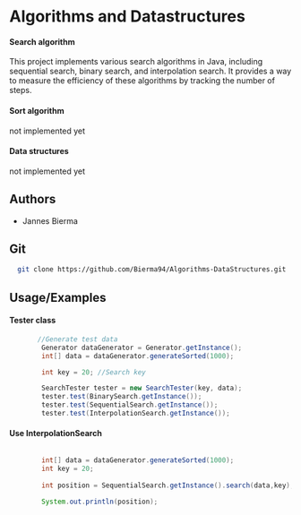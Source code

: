 
# Algorithms and Datastructures

#### Search algorithm
This project implements various search algorithms in Java, including sequential search, binary search, and interpolation search. It provides a way to measure the efficiency of these algorithms by tracking the number of steps.

#### Sort algorithm
not implemented yet

#### Data structures
not implemented yet



## Authors

- Jannes Bierma 



## Git

```bash
  git clone https://github.com/Bierma94/Algorithms-DataStructures.git
```



## Usage/Examples

#### Tester class

```java
       //Generate test data
        Generator dataGenerator = Generator.getInstance();
        int[] data = dataGenerator.generateSorted(1000);

        int key = 20; //Search key

        SearchTester tester = new SearchTester(key, data);
        tester.test(BinarySearch.getInstance());
        tester.test(SequentialSearch.getInstance());
        tester.test(InterpolationSearch.getInstance());
```
#### Use InterpolationSearch

```java

        int[] data = dataGenerator.generateSorted(1000);
        int key = 20;
        
        int position = SequentialSearch.getInstance().search(data,key);
        
        System.out.println(position);

```
